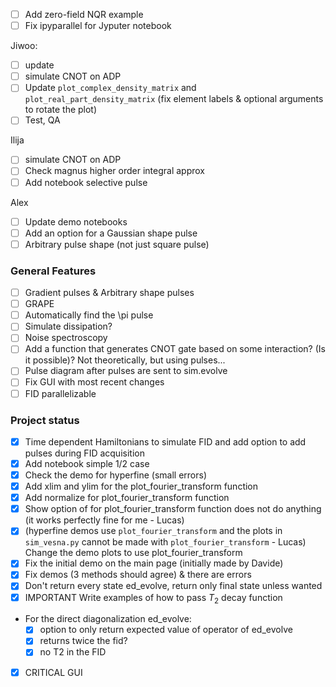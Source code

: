- [ ] Add zero-field NQR example
- [ ] Fix ipyparallel for Jyputer notebook

Jiwoo: 
- [ ] update 
- [ ] simulate CNOT on ADP
- [ ] Update `plot_complex_density_matrix` and `plot_real_part_density_matrix` (fix element labels & optional arguments to rotate the plot)
- [ ] Test, QA

Ilija
- [ ] simulate CNOT on ADP
- [ ] Check magnus higher order integral approx
- [ ] Add notebook selective pulse

Alex
- [ ] Update demo notebooks
- [ ] Add an option for a Gaussian shape pulse
- [ ] Arbitrary pulse shape (not just square pulse)

### General Features
- [ ] Gradient pulses & Arbitrary shape pulses
- [ ] GRAPE
- [ ] Automatically find the \pi pulse
- [ ] Simulate dissipation?
- [ ] Noise spectroscopy  
- [ ] Add a function that generates CNOT gate based on some interaction? (Is it possible)? Not theoretically, but using pulses...
- [ ] Pulse diagram after pulses are sent to sim.evolve
- [ ] Fix GUI with most recent changes
- [ ] FID parallelizable

### Project status
- [x] Time dependent Hamiltonians to simulate FID and add option to add pulses during FID acquisition
- [x] Add notebook simple 1/2 case
- [x] Check the demo for hyperfine (small errors) 
- [x] Add xlim and ylim for the plot_fourier_transform function
- [x] Add normalize for plot_fourier_transform function
- [x] Show option of for plot_fourier_transform function does not do anything (it works perfectly fine for me - Lucas)
- [x] (hyperfine demos use `plot_fourier_transform` and the plots in `sim_vesna.py` cannot be made with `plot_fourier_transform` - Lucas) Change the demo plots to use plot_fourier_transform 
- [x] Fix the initial demo on the main page (initially made by Davide)
- [x] Fix demos (3 methods should agree) & there are errors
- [x] Don't return every state ed_evolve, return only final state unless wanted
- [x] IMPORTANT Write examples of how to pass $T_2$ decay function
- For the direct diagonalization ed_evolve:
  - [x] option to only return expected value of operator of ed_evolve
  - [x] returns twice the fid?
  - [x] no T2 in the FID

- [x] CRITICAL GUI
